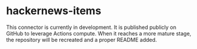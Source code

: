 # hackernews-items

This connector is currently in development. It is published publicly on GitHub to leverage Actions compute. When it reaches a more mature stage, the repository will be recreated and a proper README added.
